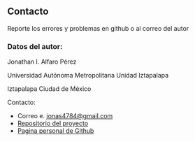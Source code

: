 ## Contacto

Reporte los errores y problemas en github o al correo del autor

### Datos del autor:

Jonathan I. Alfaro Pérez

Universidad Autónoma Metropolitana Unidad Iztapalapa  

Iztapalapa Ciudad de México  

Contacto:

* Correo e. <jonas4784@gmail.com>
* [Repositorio del proyecto](https://github.com/Jonathanalfaro/ag09)
* [Pagina personal de Github](https://github.com/Jonathanalfaro)
